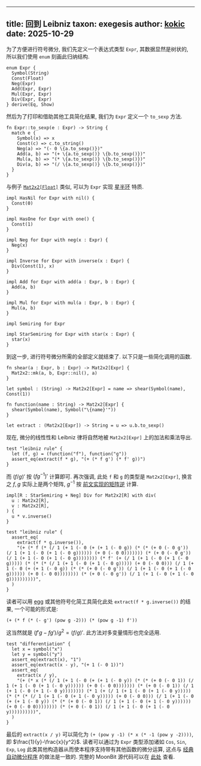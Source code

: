 
---
title: 回到 Leibniz
taxon: exegesis
author: [kokic](https://kokic.github.io)
date: 2025-10-29
---

为了方便进行符号微分, 我们先定义一个表达式类型 `Expr`, 其数据显然是树状的, 所以我们使用 `enum` 刻画此归纳结构.

```mbt
enum Expr {
  Symbol(String)
  Const(Float)
  Neg(Expr)
  Add(Expr, Expr)
  Mul(Expr, Expr)
  Div(Expr, Expr)
} derive(Eq, Show)
```

然后为了打印和借助其他工具简化结果, 我们为 `Expr` 定义一个 `to_sexp` 方法. 

```mbt
fn Expr::to_sexp(e : Expr) -> String {
  match e {
    Symbol(x) => x
    Const(c) => c.to_string()
    Neg(a) => "(- 0 \{a.to_sexp()})"
    Add(a, b) => "(+ \{a.to_sexp()} \{b.to_sexp()})"
    Mul(a, b) => "(* \{a.to_sexp()} \{b.to_sexp()})"
    Div(a, b) => "(/ \{a.to_sexp()} \{b.to_sexp()})"
  }
}
```

与例子 [`Mat2x2[Float]`](./float.md) 类似, 可以为 `Expr` 实现 [星半环](./traits.md) 特质. 

```mbt
impl HasNil for Expr with nil() {
  Const(0)
}

impl HasOne for Expr with one() {
  Const(1)
}

impl Neg for Expr with neg(x : Expr) {
  Neg(x)
}

impl Inverse for Expr with inverse(x : Expr) {
  Div(Const(1), x)
}

impl Add for Expr with add(a : Expr, b : Expr) {
  Add(a, b)
}

impl Mul for Expr with mul(a : Expr, b : Expr) {
  Mul(a, b)
}

impl Semiring for Expr

impl StarSemiring for Expr with star(x : Expr) {
  star(x)
}
```

到这一步, 进行符号微分所需的全部定义就结束了. 以下只是一些简化调用的函数. 

```mbt
fn shear(a : Expr, b : Expr) -> Mat2x2[Expr] {
  Mat2x2::mk(a, b, Expr::nil(), a)
}

let symbol : (String) -> Mat2x2[Expr] = name => shear(Symbol(name), Const(1))

fn function(name : String) -> Mat2x2[Expr] {
  shear(Symbol(name), Symbol("\{name}'"))
}

let extract : (Mat2x2[Expr]) -> String = u => u.b.to_sexp()
```

现在, 微分的线性性和 Leibniz 律将自然地被 `Mat2x2[Expr]` 上的加法和乘法导出. 

```mbt
test "leibniz rule" {
  let (f, g) = (function("f"), function("g"))
  assert_eq(extract(f * g), "(+ (* f g') (* f' g))")
}
```

而 $(f/g)'$ 按 $(f g^{-1})'$ 计算即可. 再次强调, 此处 `f` 和 `g` 的类型是 `Mat2x2[Expr]`, 换言之 $f,g$ 实际上是两个矩阵, $g^{-1}$ 按 [前文实现的矩阵逆](./kira.md) 计算. 

```mbt
impl[R : StarSemiring + Neg] Div for Mat2x2[R] with div(
  u : Mat2x2[R],
  v : Mat2x2[R],
) {
  u * v.inverse()
}
```

```mbt
test "leibniz rule" {
  assert_eq(
    extract(f * g.inverse()),
    "(+ (* f (* (/ 1 (+ 1 (- 0 (+ (+ 1 (- 0 g)) (* (* (+ 0 (- 0 g')) (/ 1 (+ 1 (- 0 (+ 1 (- 0 g)))))) (+ 0 (- 0 0))))))) (* (+ 0 (- 0 g')) (/ 1 (+ 1 (- 0 (+ 1 (- 0 g)))))))) (* f' (+ (/ 1 (+ 1 (- 0 (+ 1 (- 0 g))))) (* (* (* (/ 1 (+ 1 (- 0 (+ 1 (- 0 g))))) (+ 0 (- 0 0))) (/ 1 (+ 1 (- 0 (+ (+ 1 (- 0 g)) (* (* (+ 0 (- 0 g')) (/ 1 (+ 1 (- 0 (+ 1 (- 0 g)))))) (+ 0 (- 0 0)))))))) (* (+ 0 (- 0 g')) (/ 1 (+ 1 (- 0 (+ 1 (- 0 g))))))))))",
  )
}
```

读者可以用 [egg][egg] 或其他符号化简工具简化此处 `extract(f * g.inverse())` 的结果, 一个可能的形式是: 

```
(+ (* f (* (- g') (pow g -2))) (* (pow g -1) f'))
```

这当然就是 $(f'g - fg')/g^2 = (f/g)'$. 此方法对多变量情形也完全适用. 

```mbt
test "differentiation" {
  let x = symbol("x")
  let y = symbol("y")
  assert_eq(extract(x), "1")
  assert_eq(extract(x - y), "(+ 1 (- 0 1))")
  assert_eq(
    extract(x / y),
    "(+ (* x (* (/ 1 (+ 1 (- 0 (+ (+ 1 (- 0 y)) (* (* (+ 0 (- 0 1)) (/ 1 (+ 1 (- 0 (+ 1 (- 0 y)))))) (+ 0 (- 0 0))))))) (* (+ 0 (- 0 1)) (/ 1 (+ 1 (- 0 (+ 1 (- 0 y)))))))) (* 1 (+ (/ 1 (+ 1 (- 0 (+ 1 (- 0 y))))) (* (* (* (/ 1 (+ 1 (- 0 (+ 1 (- 0 y))))) (+ 0 (- 0 0))) (/ 1 (+ 1 (- 0 (+ (+ 1 (- 0 y)) (* (* (+ 0 (- 0 1)) (/ 1 (+ 1 (- 0 (+ 1 (- 0 y)))))) (+ 0 (- 0 0)))))))) (* (+ 0 (- 0 1)) (/ 1 (+ 1 (- 0 (+ 1 (- 0 y))))))))))",
  )
}
```

最后的 `extract(x / y)` 可以简化为 `(+ (pow y -1) (* x (* -1 (pow y -2))))`, 即 $\frac{1}{y}-\frac{x}{y^2}$. 读者可以通过为 `Expr` 类型添加诸如 `Cos`, `Sin`, `Exp`, `Log` 此类其他构造器从而使本程序支持带有其他函数的微分运算, 这点与 [经典自动微分程序][ad-haskell] 的做法是一致的. 完整的 MoonBit 源代码可以在 [此处](https://github.com/kokic/moonbit-pearls/blob/main/trees/leibniz-amnesia/amnesia.mbt) 查看. 

[egg]: https://github.com/egraphs-good/egg
[ad-haskell]: https://www.danielbrice.net/blog/automatic-differentiation-is-trivial-in-haskell/